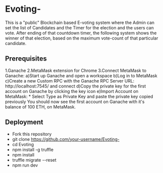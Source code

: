# Evoting-
This is a "public" Blockchain based E-voting system where the Admin can set the list of Candidates and the Timer for the election and the users can vote. After ending of that countdown timer, the following system shows the winner of that election, based on the maximum vote-count of that particular candidate.  

## Prerequisites
1.Ganache
2.MetaMask extension for Chrome
3.Connect MetaMask to Ganache:
     a)Start up Ganache and open a workspace
     b)Log in to MetaMask
     c)Create a new Custom RPC with the Ganache RPC Server URL: http://localhost:7545/ and connect
     d)Copy the private key for the first account on Ganache by clicking the key icon
     e)Import Account on MetaMask:
            * Select Type as Private Key and paste the private key copied previously
You should now see the first account on Ganache with it's balance of 100 ETH, on MetaMask.


## Deployment
* Fork this repository
* git clone https://github.com/your-username/Evoting-
* cd Evoting
* npm install -g truffle
* npm install
* truffle migrate --reset
* npm run dev
